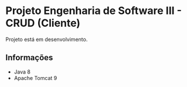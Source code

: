 # Projeto Engenharia de Software III - CRUD (Cliente)
Projeto está em desenvolvimento.

## Informações
* Java 8
* Apache Tomcat 9
